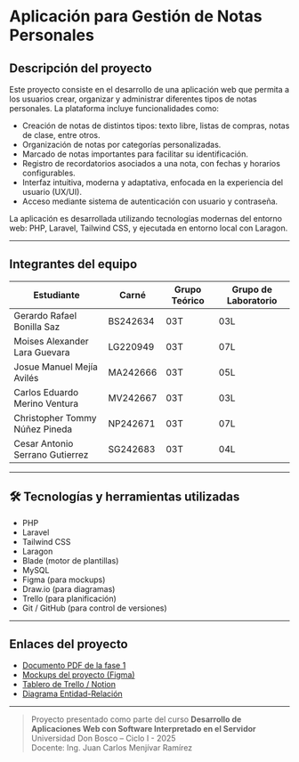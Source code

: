# Aplicación para Gestión de Notas Personales

## Descripción del proyecto

Este proyecto consiste en el desarrollo de una aplicación web que permita a los usuarios crear, organizar y administrar diferentes tipos de notas personales. La plataforma incluye funcionalidades como:

- Creación de notas de distintos tipos: texto libre, listas de compras, notas de clase, entre otros.
- Organización de notas por categorías personalizadas.
- Marcado de notas importantes para facilitar su identificación.
- Registro de recordatorios asociados a una nota, con fechas y horarios configurables.
- Interfaz intuitiva, moderna y adaptativa, enfocada en la experiencia del usuario (UX/UI).
- Acceso mediante sistema de autenticación con usuario y contraseña.

La aplicación es desarrollada utilizando tecnologías modernas del entorno web: PHP, Laravel, Tailwind CSS, y ejecutada en entorno local con Laragon.

---

##  Integrantes del equipo

| Estudiante                          | Carné     | Grupo Teórico | Grupo de Laboratorio |
|------------------------------------|-----------|----------------|-----------------------|
| Gerardo Rafael Bonilla Saz         | BS242634  | 03T            | 03L                  |
| Moises Alexander Lara Guevara      | LG220949  | 03T            | 07L                  |
| Josue Manuel Mejía Avilés          | MA242666  | 03T            | 05L                  |
| Carlos Eduardo Merino Ventura      | MV242667  | 03T            | 03L                  |
| Christopher Tommy Núñez Pineda     | NP242671  | 03T            | 07L                  |
| Cesar Antonio Serrano Gutierrez    | SG242683  | 03T            | 04L                  |

---

## 🛠️ Tecnologías y herramientas utilizadas

- PHP
- Laravel
- Tailwind CSS
- Laragon
- Blade (motor de plantillas)
- MySQL
- Figma (para mockups)
- Draw.io (para diagramas)
- Trello (para planificación)
- Git / GitHub (para control de versiones)

---

##  Enlaces del proyecto

- [Documento PDF de la fase 1](https://drive.google.com/file/d/1fhV7hsPshR7RMYXlECpeCd7zE3JIJoAZ/view?usp=sharing)
- [Mockups del proyecto (Figma)](https://www.figma.com/design/d5OKlXWiKyRSXRv9oJ3eTZ/DSS?node-id=0-1&t=4aXcTIhSAbiWL79o-1)
- [Tablero de Trello / Notion](https://trello.com/invite/b/67daca092104b127a212b72c/ATTI7b44884d0ee0089c83702fa5df6fbc7d07F0F01A/proyecto-dss)
- [Diagrama Entidad-Relación](https://drive.google.com/file/d/1f5r26eu9V2JNJbCsM0GdLffleTy-43oL/view?usp=sharing)


---


> Proyecto presentado como parte del curso **Desarrollo de Aplicaciones Web con Software Interpretado en el Servidor**  
> Universidad Don Bosco – Ciclo I - 2025  
> Docente: Ing. Juan Carlos Menjívar Ramírez

